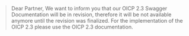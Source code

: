 > Dear Partner,
We want to inform you that our OICP 2.3 Swagger Documentation will be in revision,
therefore it will be not available anymore until the revision was finalized.
For the implementation of the OICP 2.3 please use the OICP 2.3 documentation.
